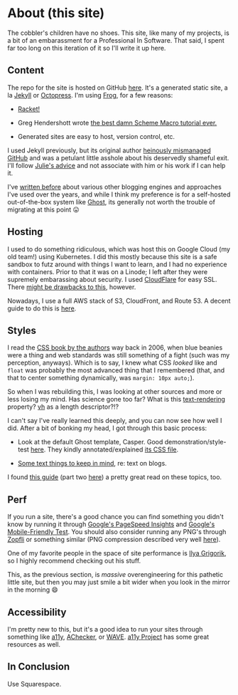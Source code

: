 # About (this site)

The cobbler's children have no shoes. This site, like many of my projects, is
a bit of an embarassment for a Professional In Software. That said, I spent far
too long on this iteration of it so I'll write it up here.

## Content

The repo for the site is hosted on GitHub [here][3]. It's a generated static
site, a la [Jekyll][1] or [Octopress][2]. I'm using [Frog][4], for a few
reasons:

* [Racket!][7]

* Greg Hendershott wrote [the best damn Scheme Macro tutorial ever.][8]

* Generated sites are easy to host, version control, etc.

I used Jekyll previously, but its original author [heinously mismanaged
GitHub][6] and was a petulant little asshole about his deservedly shameful exit.
I'll follow [Julie's advice][5] and not associate with him or his work if I can
help it.

I've [written before][9] about various other blogging engines and approaches
I've used over the years, and while I think my preference is for a self-hosted
out-of-the-box system like [Ghost][10], its generally not worth the trouble of
migrating at this point 😛

## Hosting

I used to do something ridiculous, which was host this on Google Cloud (my old
team!) using Kubernetes. I did this mostly because this site is a safe sandbox
to futz around with things I want to learn, and I had no experience with
containers. Prior to that it was on a Linode; I left after they were supremely
embarassing about security. I used [CloudFlare][11] for easy SSL. There [might
be drawbacks to this][24], however.

Nowadays, I use a full AWS stack of S3, CloudFront, and Route 53. A decent guide
to do this is [here][32].

## Styles

I read the [CSS book by the authors][16] way back in 2006, when blue beanies
were a thing and web standards was still something of a fight (such was my
perception, anyways). Which is to say, I knew what CSS _looked_ like and `float`
was probably the most advanced thing that I remembered (that, and that to center
something dynamically, was `margin: 10px auto;`).

So when I was rebuilding this, I was looking at other sources and more or less
losing my mind. Has science gone too far? What is this [text-rendering][17]
property? [vh][18] as a length descriptor?!?

I can't say I've really learned this deeply, and you can now see how well I did.
After a bit of bonking my head, I got through this basic process:

* Look at the default Ghost template, Casper. Good demonstration/style-test
  [here][20]. They kindly annotated/explained [its CSS file][21].

* [Some text things to keep in mind][22], re: text on blogs.

I found [this guide][19] (part two [here][23]) a pretty great read on these
topics, too.

## Perf

If you run a site, there's a good chance you can find something you didn't know
by running it through [Google's PageSpeed Insights][12] and [Google's
Mobile-Friendly Test][13]. You should also consider running any PNG's through
[Zopfli][14] or something similar (PNG compression described very well
[here][15]).

One of my favorite people in the space of site performance is [Ilya
Grigorik][25], so I highly recommend checking out his stuff.

This, as the previous section, is _massive_ overengineering for this pathetic
little site, but then you may just smile a bit wider when you look in the mirror
in the morning 😄

## Accessibility

I'm pretty new to this, but it's a good idea to run your sites through something
like [a11y][26], [AChecker][27], or [WAVE][28]. [a11y Project][29] has some
great resources as well.

## In Conclusion

Use Squarespace.

   [1]: https://jekyllrb.com/
   [2]: https://github.com/octopress/octopress
   [3]: https://github.com/pablo-meier/Pablog
   [4]: https://github.com/greghendershott/frog
   [5]: https://twitter.com/nrrrdcore/status/459358875213238272
   [6]: http://valleywag.gawker.com/meet-the-married-duo-behind-techs-biggest-new-harassme-1545685104
   [7]: http://racket-lang.org/
   [8]: http://www.greghendershott.com/fear-of-macros/
   [9]: /2013/11/blogging-solutions.html
   [10]: https://ghost.org/
   [11]: https://www.cloudflare.com/ssl/
   [12]: https://developers.google.com/speed/pagespeed/insights/
   [13]: https://www.google.com/webmasters/tools/mobile-friendly/
   [14]: https://github.com/google/zopfli
   [15]: https://blog.codinghorror.com/zopfli-optimization-literally-free-bandwidth/
   [16]: https://www.amazon.com/Cascading-Style-Sheets-Designing-Web/dp/0321193121
   [17]: https://developer.mozilla.org/en-US/docs/Web/CSS/text-rendering
   [18]: https://developer.mozilla.org/en-US/docs/Web/CSS/length
   [19]: https://medium.com/@erikdkennedy/7-rules-for-creating-gorgeous-ui-part-1-559d4e805cda#.b1ywaheh4
   [20]: http://demo.ghost.io/style-test/
   [21]: http://demo.ghost.io/assets/css/screen.css?v=325f46f29b
   [22]: http://www.kaikkonendesign.fi/typography/
   [23]: https://medium.com/@erikdkennedy/7-rules-for-creating-gorgeous-ui-part-2-430de537ba96#.ln69vedet
   [24]: http://www.slashgeek.net/2016/05/17/cloudflare-is-ruining-the-internet-for-me/
   [25]: https://www.igvita.com/
   [26]: https://addyosmani.com/a11y/
   [27]: http://achecker.ca/checker/index.php
   [28]: http://wave.webaim.org/
   [29]: http://a11yproject.com/
   [30]: https://www.docker.com/
   [31]: http://kubernetes.io/
   [32]: https://stormpath.com/blog/ultimate-guide-deploying-static-site-aws
